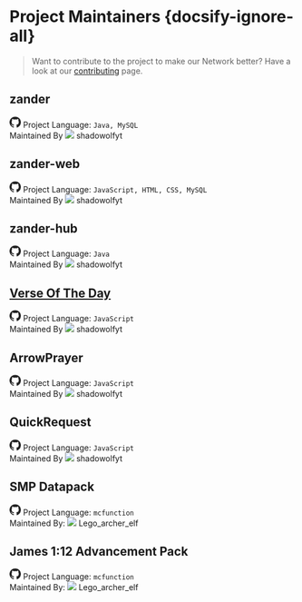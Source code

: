 # Project Maintainers {docsify-ignore-all}

> Want to contribute to the project to make our Network better? Have a look at our [contributing](contributing.md) page.

## zander
[<img src="https://github.com/crafting-for-christ/Documentation/blob/master/assets/img/github.png?raw=true" height="20px">](https://github.com/crafting-for-christ/zander)
Project Language: `Java, MySQL`<br>
Maintained By ![](https://crafatar.com/avatars/0af038412894434ca4be965b317244e8?size=20&overlay) shadowolfyt

## zander-web
[<img src="https://github.com/crafting-for-christ/Documentation/blob/master/assets/img/github.png?raw=true" height="20px">](https://github.com/crafting-for-christ/zander-web)
Project Language: `JavaScript, HTML, CSS, MySQL`<br>
Maintained By ![](https://crafatar.com/avatars/0af038412894434ca4be965b317244e8?size=20&overlay) shadowolfyt

## zander-hub
[<img src="https://github.com/crafting-for-christ/Documentation/blob/master/assets/img/github.png?raw=true" height="20px">](https://github.com/crafting-for-christ/zander-hub)
Project Language: `Java`<br>
Maintained By ![](https://crafatar.com/avatars/0af038412894434ca4be965b317244e8?size=20&overlay) shadowolfyt

## [Verse Of The Day](/verseoftheday/introduction.md)
[<img src="https://github.com/crafting-for-christ/Documentation/blob/master/assets/img/github.png?raw=true" height="20px">](https://github.com/crafting-for-christ/Verse-Of-The-Day)
Project Language: `JavaScript`<br>
Maintained By ![](https://crafatar.com/avatars/0af038412894434ca4be965b317244e8?size=20&overlay) shadowolfyt

## ArrowPrayer
[<img src="https://github.com/crafting-for-christ/Documentation/blob/master/assets/img/github.png?raw=true" height="20px">](https://github.com/crafting-for-christ/ArrowPrayer)
Project Language: `JavaScript`<br>
Maintained By ![](https://crafatar.com/avatars/0af038412894434ca4be965b317244e8?size=20&overlay) shadowolfyt

## QuickRequest
[<img src="https://github.com/crafting-for-christ/Documentation/blob/master/assets/img/github.png?raw=true" height="20px">](https://github.com/crafting-for-christ/QuickRequest)
Project Language: `JavaScript`<br>
Maintained By ![](https://crafatar.com/avatars/0af038412894434ca4be965b317244e8?size=20&overlay) shadowolfyt

## SMP Datapack
[<img src="https://github.com/crafting-for-christ/Documentation/blob/master/assets/img/github.png?raw=true" height="20px">](https://github.com/crafting-for-christ/SMP-Datapack)
Project Language: `mcfunction`<br>
Maintained By: ![](https://crafatar.com/avatars/2a881594693543c99c39ec31374d46fe?size=20&overlay) Lego_archer_elf

## James 1:12 Advancement Pack
[<img src="https://github.com/crafting-for-christ/Documentation/blob/master/assets/img/github.png?raw=true" height="20px">](https://github.com/crafting-for-christ/James-1-12-Advancement-Pack)
Project Language: `mcfunction`<br>
Maintained By: ![](https://crafatar.com/avatars/2a881594693543c99c39ec31374d46fe?size=20&overlay) Lego_archer_elf
